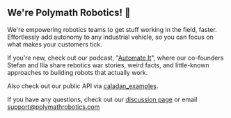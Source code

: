 ## We're Polymath Robotics!  🤖

We're empowering robotics teams to get stuff working in the field, faster. Effortlessly add autonomy
to any industrial vehicle, so you can focus on what makes your customers tick.

If you're new, check out our podcast, "[Automate It](https://open.spotify.com/show/1lL9aEPOSYzajj21NMV9oG)",
where our co-founders Stefan and Ilia share rebotics war stories, weird facts, and little-known approaches
to building robots that actually work.

Also check out our public API via [caladan_examples](https://github.com/polymathrobotics/caladan_examples).

If you have any questions, check out our [discussion page](https://github.com/polymathrobotics/caladan_examples/discussions)
or email support@polymathrobotics.com
